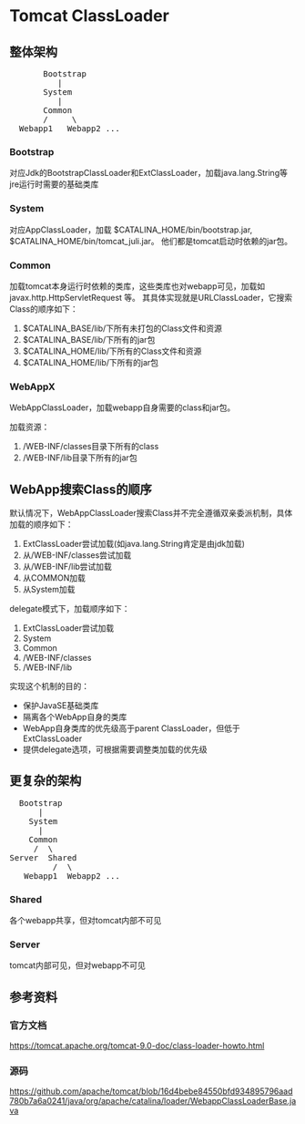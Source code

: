 # Tomcat ClassLoader

## 整体架构

<pre>
       Bootstrap
          |
       System
          |
       Common
       /     \
  Webapp1   Webapp2 ...
</pre>

### Bootstrap

对应Jdk的BootstrapClassLoader和ExtClassLoader，加载java.lang.String等jre运行时需要的基础类库

### System

对应AppClassLoader，加载 $CATALINA_HOME/bin/bootstrap.jar, $CATALINA_HOME/bin/tomcat_juli.jar。
他们都是tomcat启动时依赖的jar包。

### Common

加载tomcat本身运行时依赖的类库，这些类库也对webapp可见，加载如 javax.http.HttpServletRequest 等。
其具体实现就是URLClassLoader，它搜索Class的顺序如下：

1. $CATALINA_BASE/lib/下所有未打包的Class文件和资源
2. $CATALINA_BASE/lib/下所有的jar包
3. $CATALINA_HOME/lib/下所有的Class文件和资源
4. $CATALINA_HOME/lib/下所有的jar包

### WebAppX
WebAppClassLoader，加载webapp自身需要的class和jar包。

加载资源：
1. /WEB-INF/classes目录下所有的class
2. /WEB-INF/lib目录下所有的jar包

## WebApp搜索Class的顺序

默认情况下，WebAppClassLoader搜索Class并不完全遵循双亲委派机制，具体加载的顺序如下：

1. ExtClassLoader尝试加载(如java.lang.String肯定是由jdk加载)
2. 从/WEB-INF/classes尝试加载
3. 从/WEB-INF/lib尝试加载
4. 从COMMON加载
5. 从System加载

delegate模式下，加载顺序如下：

1. ExtClassLoader尝试加载
2. System
3. Common 
4. /WEB-INF/classes
5. /WEB-INF/lib

实现这个机制的目的：
+ 保护JavaSE基础类库
+ 隔离各个WebApp自身的类库
+ WebApp自身类库的优先级高于parent ClassLoader，但低于ExtClassLoader
+ 提供delegate选项，可根据需要调整类加载的优先级

## 更复杂的架构

<pre>
  Bootstrap
      |
    System
      |
    Common
     /  \
Server  Shared
         /  \
   Webapp1  Webapp2 ...
</pre>

### Shared
各个webapp共享，但对tomcat内部不可见

### Server
tomcat内部可见，但对webapp不可见

## 参考资料

### 官方文档

https://tomcat.apache.org/tomcat-9.0-doc/class-loader-howto.html

### 源码

https://github.com/apache/tomcat/blob/16d4bebe84550bfd934895796aad780b7a6a0241/java/org/apache/catalina/loader/WebappClassLoaderBase.java





